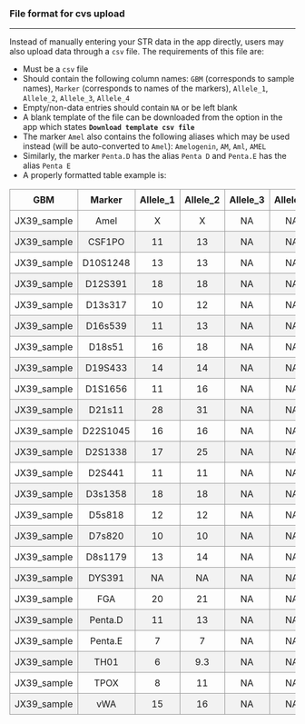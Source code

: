 ### File format for cvs upload
___

Instead of manually entering your STR data in the app directly, users may also upload data through a `csv` file. The requirements of this file are:

* Must be a `csv` file
* Should contain the following column names: `GBM` (corresponds to sample names), `Marker` (corresponds to names of the markers), `Allele_1`, `Allele_2`, `Allele_3`, `Allele_4`
* Empty/non-data entries should contain `NA` or be left blank
* A blank template of the file can be downloaded from the option in the app which states __`Download template csv file`__
* The marker `Amel` also contains the following aliases which may be used instead (will be auto-converted to `Amel`): `Amelogenin`, `AM`, `Aml`, `AMEL`
* Similarly, the marker `Penta.D` has the alias `Penta D` and `Penta.E` has the alias `Penta E`
* A properly formatted table example is:


<style>
.basic-styling td,
.basic-styling th {
  border: 1px solid #999;
  padding: 0.5rem;
  text-align: center;
}
.basic-styling tr:nth-child(even) {
  background-color: #f2f2f2;
}
</style>

<div class="ox-hugo-table basic-styling">
<div></div>
<div class="table-caption">
  <span class="table-number"></span>
</div>

|GBM|Marker|Allele_1|Allele_2|Allele_3|Allele_4|
|---|---|---|---|---|---|
|JX39_sample|Amel|X|X|NA|NA|
|JX39_sample|CSF1PO|11|13|NA|NA|
|JX39_sample|D10S1248|13|13|NA|NA|
|JX39_sample|D12S391|18|18|NA|NA|
|JX39_sample|D13s317|10|12|NA|NA|
|JX39_sample|D16s539|11|13|NA|NA|
|JX39_sample|D18s51|16|18|NA|NA|
|JX39_sample|D19S433|14|14|NA|NA|
|JX39_sample|D1S1656|11|16|NA|NA|
|JX39_sample|D21s11|28|31|NA|NA|
|JX39_sample|D22S1045|16|16|NA|NA|
|JX39_sample|D2S1338|17|25|NA|NA|
|JX39_sample|D2S441|11|11|NA|NA|
|JX39_sample|D3s1358|18|18|NA|NA|
|JX39_sample|D5s818|12|12|NA|NA|
|JX39_sample|D7s820|10|10|NA|NA|
|JX39_sample|D8s1179|13|14|NA|NA|
|JX39_sample|DYS391|NA|NA|NA|NA|
|JX39_sample|FGA|20|21|NA|NA|
|JX39_sample|Penta.D|11|13|NA|NA|
|JX39_sample|Penta.E|7|7|NA|NA|
|JX39_sample|TH01|6|9.3|NA|NA|
|JX39_sample|TPOX|8|11|NA|NA|
|JX39_sample|vWA|15|16|NA|NA|

</div>
